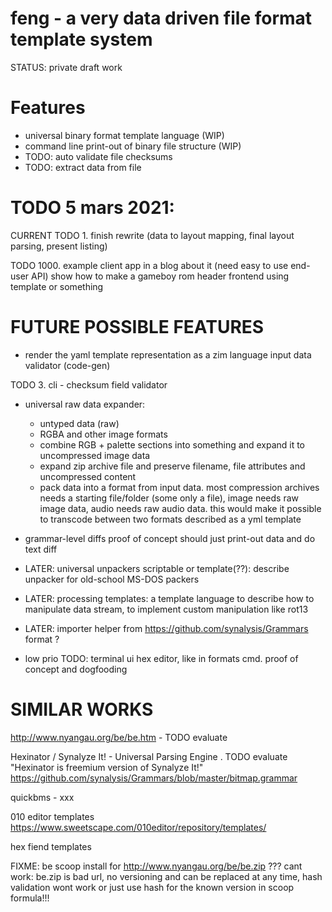 # feng - a very data driven file format template system

STATUS: private draft work

# Features
- universal binary format template language (WIP)
- command line print-out of binary file structure (WIP)
- TODO: auto validate file checksums
- TODO: extract data from file







# TODO 5 mars 2021:

CURRENT TODO 1. finish rewrite (data to layout mapping, final layout parsing, present listing)


TODO 1000. example client app in a blog about it (need easy to use end-user API)
    show how to make a gameboy rom header frontend using template or something



# FUTURE POSSIBLE FEATURES

- render the yaml template representation as a zim language input data validator (code-gen)

TODO 3. cli - checksum field validator


- universal raw data expander:
    - untyped data (raw)
    - RGBA and other image formats
    - combine RGB + palette sections into something and expand it to uncompressed image data
    - expand zip archive file and preserve filename, file attributes and uncompressed content
    - pack data into a format from input data. most compression archives needs a starting file/folder (some only a file), image needs raw image data, audio needs raw audio data.
        this would make it possible to transcode between two formats described as a yml template


- grammar-level diffs
    proof of concept should just print-out data and do text diff


- LATER: universal unpackers
    scriptable or template(??): describe unpacker for old-school MS-DOS packers

- LATER: processing templates: a template language to describe how to manipulate data stream,
    to implement custom manipulation like rot13

- LATER: importer helper from https://github.com/synalysis/Grammars format ?




- low prio TODO: terminal ui hex editor, like in formats cmd. proof of concept and dogfooding



# SIMILAR WORKS


http://www.nyangau.org/be/be.htm - TODO evaluate

Hexinator / Synalyze It! - Universal Parsing Engine . TODO evaluate
    "Hexinator is freemium version of Synalyze It!"
    https://github.com/synalysis/Grammars/blob/master/bitmap.grammar


quickbms - xxx

010 editor templates
    https://www.sweetscape.com/010editor/repository/templates/

hex fiend templates




FIXME: be scoop install for http://www.nyangau.org/be/be.zip    ???
        cant work: be.zip is bad url, no versioning and can be replaced at any time, hash validation wont work
    or just use hash for the known version in scoop formula!!!
